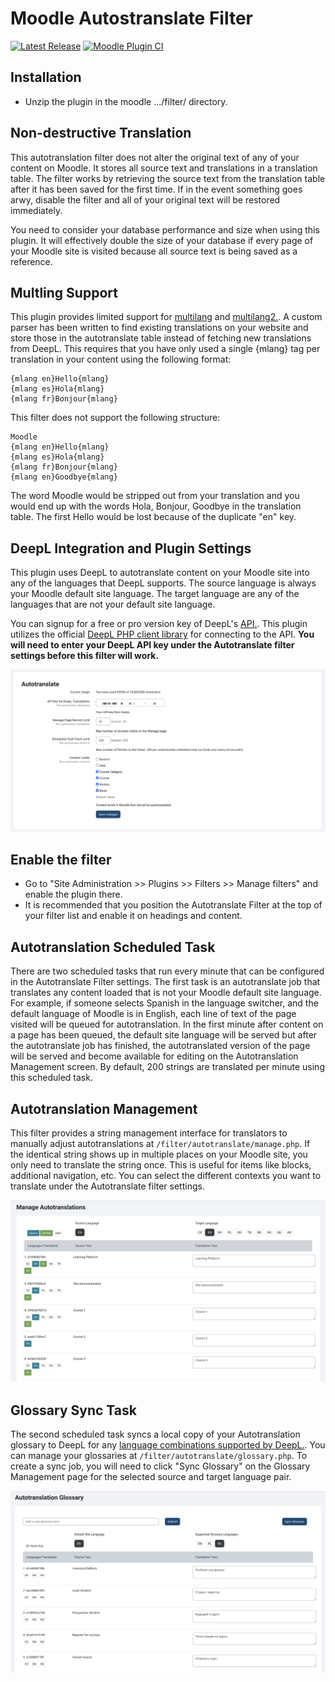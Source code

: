 # Moodle Autostranslate Filter

[![Latest Release](https://img.shields.io/github/v/release/jamfire/moodle-filter_autotranslate)](https://github.com/jamfire/moodle-filter_autotranslate/releases)
[![Moodle Plugin CI](https://github.com/jamfire/moodle-filter_autotranslate/actions/workflows/moodle-ci.yml/badge.svg)](https://github.com/jamfire/moodle-filter_autotranslate/actions/workflows/moodle-ci.yml)

## Installation

-   Unzip the plugin in the moodle .../filter/ directory.

## Non-destructive Translation

This autotranslation filter does not alter the original text of any of your content on Moodle. It stores all source text and translations in a translation table. The filter works by retrieving the source text from the translation table after it has been saved for the first time. If in the event something goes arwy, disable the filter and all of your original text will be restored immediately.

You need to consider your database performance and size when using this plugin. It will effectively double the size of your database if every page of your Moodle site is visited because all source text is being saved as a reference.

## Multling Support

This plugin provides limited support for [multilang](https://docs.moodle.org/403/en/Multi-language_content_filter) and [multilang2.](https://moodle.org/plugins/filter_multilang2). A custom parser has been written to find existing translations on your website and store those in the autotranslate table instead of fetching new translations from DeepL. This requires that you have only used a single {mlang} tag per translation in your content using the following format:

```
{mlang en}Hello{mlang}
{mlang es}Hola{mlang}
{mlang fr}Bonjour{mlang}
```

This filter does not support the following structure:

```
Moodle
{mlang en}Hello{mlang}
{mlang es}Hola{mlang}
{mlang fr}Bonjour{mlang}
{mlang en}Goodbye{mlang}
```

The word Moodle would be stripped out from your translation and you would end up with the words Hola, Bonjour, Goodbye in the translation table. The first Hello would be lost because of the duplicate "en" key.

## DeepL Integration and Plugin Settings

This plugin uses DeepL to autotranslate content on your Moodle site into any of the languages that DeepL supports. The source language is always your Moodle default site language. The target language are any of the languages that are not your default site language.

You can signup for a free or pro version key of DeepL's [API.](https://www.deepl.com/pro-api). This plugin utilizes the official [DeepL PHP client library](https://github.com/DeepLcom/deepl-php) for connecting to the API. **You will need to enter your DeepL API key under the Autotranslate filter settings before this filter will work.**

![Autotranslate Settings](docs/settings.jpg)

## Enable the filter

-   Go to "Site Administration &gt;&gt; Plugins &gt;&gt; Filters &gt;&gt; Manage filters" and enable the plugin there.
-   It is recommended that you position the Autotranslate Filter at the top of your filter list and enable it on headings and content.

## Autotranslation Scheduled Task

There are two scheduled tasks that run every minute that can be configured in the Autotranslate Filter settings. The first task is an autotranslate job that translates any content loaded that is not your Moodle default site language. For example, if someone selects Spanish in the language switcher, and the default language of Moodle is in English, each line of text of the page visited will be queued for autotranslation. In the first minute after content on a page has been queued, the default site language will be served but after the autotranslate job has finished, the autotranslated version of the page will be served and become available for editing on the Autotranslation Management screen. By default, 200 strings are translated per minute using this scheduled task.

## Autotranslation Management

This filter provides a string management interface for translators to manually adjust autotranslations at `/filter/autotranslate/manage.php`. If the identical string shows up in multiple places on your Moodle site, you only need to translate the string once. This is useful for items like blocks, additional navigation, etc. You can select the different contexts you want to translate under the Autotranslate filter settings.

![Manage Page](docs/manage.jpg)

## Glossary Sync Task

The second scheduled task syncs a local copy of your Autotranslation glossary to DeepL for any [language combinations supported by DeepL.](https://www.deepl.com/docs-api/glossaries). You can manage your glossaries at `/filter/autotranslate/glossary.php`. To create a sync job, you will need to click "Sync Glossary" on the Glossary Management page for the selected source and target language pair.

![Glossary Page](docs/glossary.jpg)
